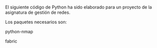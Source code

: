 El siguiente código de Python ha sido elaborado para un proyecto de la asignatura de gestión de redes.

Los paquetes necesarios son:

python-nmap

fabric
